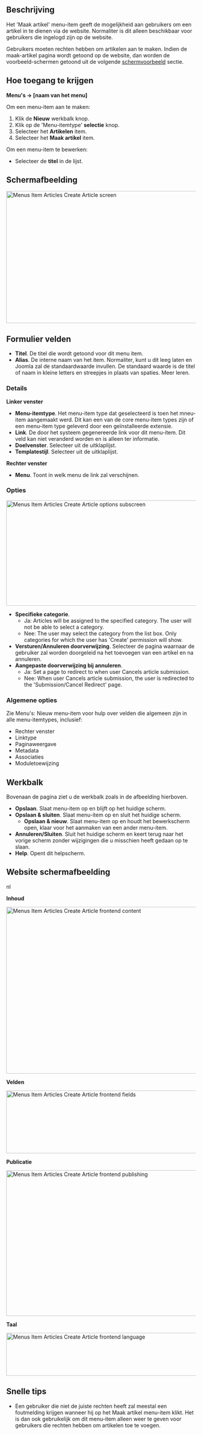 <!-- Filename: Help4.x:Menu_Item:_Create_Article / Display title: Menu-item: Aanmaken artikel -->

## Beschrijving

Het 'Maak artikel' menu-item geeft de mogelijkheid aan gebruikers om een
artikel in te dienen via de website. Normaliter is dit alleen
beschikbaar voor gebruikers die ingelogd zijn op de website.

Gebruikers moeten rechten hebben om artikelen aan te maken. Indien de
maak-artikel pagina wordt getoond op de website, dan worden de
voorbeeld-schermen getoond uit de volgende [schermvoorbeeld](#frontend)
sectie.

## Hoe toegang te krijgen

**Menu's → \[naam van het menu\]**

Om een menu-item aan te maken:

1.  Klik de **Nieuw** werkbalk knop.
2.  Klik op de 'Menu-itemtype' **selectie** knop.
3.  Selecteer het **Artikelen** item.
4.  Selecteer het **Maak artikel** item.

Om een menu-item te bewerken:

- Selecteer de **titel** in de lijst.

## Schermafbeelding

<img
src="https://docs.joomla.org/images/thumb/5/55/Help-4x-Menus-Item-Articles-Create-Article-screen-nl.png/800px-Help-4x-Menus-Item-Articles-Create-Article-screen-nl.png"
decoding="async"
srcset="https://docs.joomla.org/images/thumb/5/55/Help-4x-Menus-Item-Articles-Create-Article-screen-nl.png/1200px-Help-4x-Menus-Item-Articles-Create-Article-screen-nl.png 1.5x, https://docs.joomla.org/images/thumb/5/55/Help-4x-Menus-Item-Articles-Create-Article-screen-nl.png/1600px-Help-4x-Menus-Item-Articles-Create-Article-screen-nl.png 2x"
data-file-width="2880" data-file-height="1263" width="800" height="351"
alt="Menus Item Articles Create Article screen" />

## Formulier velden

- **Titel**. De titel die wordt getoond voor dit menu item.
- **Alias**. De interne naam van het item. Normaliter, kunt u dit leeg
  laten en Joomla zal de standaardwaarde invullen. De standaard waarde
  is de titel of naam in kleine letters en streepjes in plaats van
  spaties. Meer leren.

### Details

**Linker venster**

- **Menu-itemtype**. Het menu-item type dat geselecteerd is toen het
  mneu-item aangemaakt werd. Dit kan een van de core menu-item types
  zijn of een menu-item type geleverd door een geïnstalleerde extensie.
- **Link**. De door het systeem gegenereerde link voor dit menu-item.
  Dit veld kan niet veranderd worden en is alleen ter informatie.
- **Doelvenster**. Selecteer uit de uitklaplijst.
- **Templatestijl**. Selecteer uit de uitklaplijst.

**Rechter venster**

- **Menu**. Toont in welk menu de link zal verschijnen.

### Opties

<img
src="https://docs.joomla.org/images/thumb/5/5e/Help-4x-Menus-Item-Articles-Create-Article-options-subscreen-nl.png/600px-Help-4x-Menus-Item-Articles-Create-Article-options-subscreen-nl.png"
decoding="async"
srcset="https://docs.joomla.org/images/thumb/5/5e/Help-4x-Menus-Item-Articles-Create-Article-options-subscreen-nl.png/900px-Help-4x-Menus-Item-Articles-Create-Article-options-subscreen-nl.png 1.5x, https://docs.joomla.org/images/thumb/5/5e/Help-4x-Menus-Item-Articles-Create-Article-options-subscreen-nl.png/1200px-Help-4x-Menus-Item-Articles-Create-Article-options-subscreen-nl.png 2x"
data-file-width="2878" data-file-height="1344" width="600" height="280"
alt="Menus Item Articles Create Article options subscreen" />

- **Specifieke categorie**.
  - Ja: Articles will be assigned to the specified category. The user
    will not be able to select a category.
  - Nee: The user may select the category from the list box. Only
    categories for which the user has 'Create' permission will show.
- **Versturen/Annuleren doorverwijzing**. Selecteer de pagina waarnaar
  de gebruiker zal worden doorgeleid na het toevoegen van een artikel en
  na annuleren.
- **Aangepaste doorverwijzing bij annuleren**.
  - Ja: Set a page to redirect to when user Cancels article submission.
  - Nee: When user Cancels article submission, the user is redirected to
    the 'Submission/Cancel Redirect' page.

### Algemene opties

Zie Menu's: Nieuw
menu-item
voor hulp over velden die algemeen zijn in alle menu-itemtypes,
inclusief:

- Rechter
  venster
- Linktype
- Paginaweergave
- Metadata
- Associaties
- Moduletoewijzing

## Werkbalk

Bovenaan de pagina ziet u de werkbalk zoals in de
afbeelding hierboven.

- **Opslaan**. Slaat menu-item op en blijft op het huidige scherm.
- **Opslaan & sluiten**. Slaat menu-item op en sluit het huidige scherm.
  - **Opslaan & nieuw**. Slaat menu-item op en houdt het bewerkscherm
    open, klaar voor het aanmaken van een ander menu-item.
- **Annuleren/Sluiten**. Sluit het huidige scherm en keert terug naar
  het vorige scherm zonder wijzigingen die u misschien heeft gedaan op
  te slaan.
- **Help**. Opent dit helpscherm.

## Website schermafbeelding

nl

**Inhoud**

<img
src="https://docs.joomla.org/images/thumb/d/d2/Help-4x-Menus-Item-Articles-Create-Article-frontend-content-nl.png/600px-Help-4x-Menus-Item-Articles-Create-Article-frontend-content-nl.png"
decoding="async"
srcset="https://docs.joomla.org/images/thumb/d/d2/Help-4x-Menus-Item-Articles-Create-Article-frontend-content-nl.png/900px-Help-4x-Menus-Item-Articles-Create-Article-frontend-content-nl.png 1.5x, https://docs.joomla.org/images/thumb/d/d2/Help-4x-Menus-Item-Articles-Create-Article-frontend-content-nl.png/1200px-Help-4x-Menus-Item-Articles-Create-Article-frontend-content-nl.png 2x"
data-file-width="1731" data-file-height="1278" width="600" height="443"
alt="Menus Item Articles Create Article frontend content" />

**Velden**

<img
src="https://docs.joomla.org/images/thumb/5/53/Help-4x-Menus-Item-Articles-Create-Article-frontend-fields-nl.png/600px-Help-4x-Menus-Item-Articles-Create-Article-frontend-fields-nl.png"
decoding="async"
srcset="https://docs.joomla.org/images/thumb/5/53/Help-4x-Menus-Item-Articles-Create-Article-frontend-fields-nl.png/900px-Help-4x-Menus-Item-Articles-Create-Article-frontend-fields-nl.png 1.5x, https://docs.joomla.org/images/thumb/5/53/Help-4x-Menus-Item-Articles-Create-Article-frontend-fields-nl.png/1200px-Help-4x-Menus-Item-Articles-Create-Article-frontend-fields-nl.png 2x"
data-file-width="1728" data-file-height="481" width="600" height="167"
alt="Menus Item Articles Create Article frontend fields" />

**Publicatie**

<img
src="https://docs.joomla.org/images/thumb/5/5b/Help-4x-Menus-Item-Articles-Create-Article-frontend-publishing-nl.png/600px-Help-4x-Menus-Item-Articles-Create-Article-frontend-publishing-nl.png"
decoding="async"
srcset="https://docs.joomla.org/images/thumb/5/5b/Help-4x-Menus-Item-Articles-Create-Article-frontend-publishing-nl.png/900px-Help-4x-Menus-Item-Articles-Create-Article-frontend-publishing-nl.png 1.5x, https://docs.joomla.org/images/thumb/5/5b/Help-4x-Menus-Item-Articles-Create-Article-frontend-publishing-nl.png/1200px-Help-4x-Menus-Item-Articles-Create-Article-frontend-publishing-nl.png 2x"
data-file-width="1729" data-file-height="1116" width="600" height="387"
alt="Menus Item Articles Create Article frontend publishing" />

**Taal**

<img
src="https://docs.joomla.org/images/thumb/c/ca/Help-4x-Menus-Item-Articles-Create-Article-frontend-language-nl.png/600px-Help-4x-Menus-Item-Articles-Create-Article-frontend-language-nl.png"
decoding="async"
srcset="https://docs.joomla.org/images/thumb/c/ca/Help-4x-Menus-Item-Articles-Create-Article-frontend-language-nl.png/900px-Help-4x-Menus-Item-Articles-Create-Article-frontend-language-nl.png 1.5x, https://docs.joomla.org/images/thumb/c/ca/Help-4x-Menus-Item-Articles-Create-Article-frontend-language-nl.png/1200px-Help-4x-Menus-Item-Articles-Create-Article-frontend-language-nl.png 2x"
data-file-width="1728" data-file-height="329" width="600" height="114"
alt="Menus Item Articles Create Article frontend language" />

## Snelle tips

- Een gebruiker die niet de juiste rechten heeft zal meestal een
  foutmelding krijgen wanneer hij op het Maak artikel menu-item klikt.
  Het is dan ook gebruikelijk om dit menu-item alleen weer te geven voor
  gebruikers die rechten hebben om artikelen toe te voegen.
